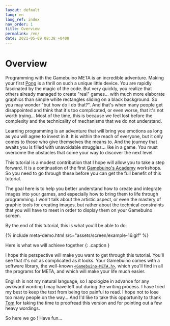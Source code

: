 ```yaml
---
layout: default
lang: en
lang_ref: index
nav_order: 1
title: Overview
permalink: /en/
date: 2021-05-09 08:38 +0400
---
```


# Overview

Programming with the Gamebuino META is an incredible adventure. Making your first [Pong][pong] is a thrill on such a unique little device. You are rapidly fascinated by the magic of the code. But very quickly, you realize that others already managed to create "real" games… with much more elaborate graphics than simple white rectangles sliding on a black background. So you may wonder "but how do I do that?". And that's when many people get disappointed and think that it's too complicated, or even worse, that it's not worth trying… Most of the time, this is because we feel lost before the complexity and the technicality of mechanisms that we do not understand.

Learning programming is an adventure that will bring you emotions as long as you will agree to invest in it. It is within the reach of everyone, but it only comes to those who give themselves the means to. And the journey that awaits you is filled with unavoidable struggles… like in a game. You must overcome the obstacles that come your way to discover the next level.

This tutorial is a modest contribution that I hope will allow you to take a step forward. It is a continuation of the first [Gamebuino's Academy][academy] workshops. So you need to go through these before you can get the full benefit of this tutorial.

The goal here is to help you better understand how to create and integrate images into your games, and especially how to bring them to life through programming. I won't talk about the artistic aspect, or even the mastery of graphic tools for creating images, but rather about the technical constraints that you will have to meet in order to display them on your Gamebuino screen.

By the end of this tutorial, this is what you'll be able to do:

{% include meta-demo.html src="assets/screen/example-16.gif" %}

Here is what we will achieve together
{: .caption }

I hope this perspective will make you want to get through this tutorial. You'll see that it's not as complicated as it looks. Your Gamebuino comes with a software library, the well-known [`<Gamebuino-META.h>`][gb-meta], which you'll find in all the programs for META, and which will make your life much easier.

English is not my natural language, so I apologize in advance for any awkward wording I may have left out during the writing process. I have tried my best to keep the text from being too painful to read. I hope not to lose too many people on the way… And I'd like to take this opportunity to thank [Tom][tom] for taking the time to proofread this version and for pointing out a few heavy wordings.

So here we go ! Have fun…



[pong]:    https://gamebuino.com/academy/workshop/make-your-very-first-games-with-pong
[academy]: http://gamebuino.com/academy
[gb-meta]: https://github.com/Gamebuino/Gamebuino-META
[tom]:     https://gamebuino.com/@tombuino